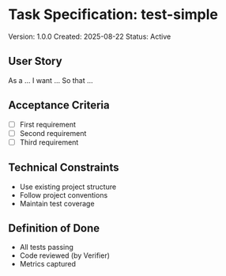 # Task Specification: test-simple
Version: 1.0.0
Created: 2025-08-22
Status: Active

## User Story
As a ...
I want ...
So that ...

## Acceptance Criteria
- [ ] First requirement
- [ ] Second requirement
- [ ] Third requirement

## Technical Constraints
- Use existing project structure
- Follow project conventions
- Maintain test coverage

## Definition of Done
- All tests passing
- Code reviewed (by Verifier)
- Metrics captured
